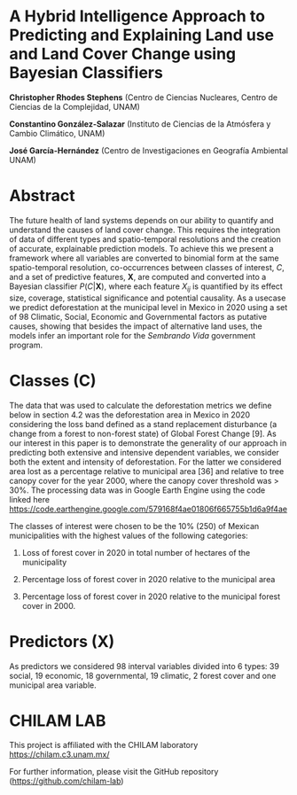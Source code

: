 
# A Hybrid Intelligence Approach to Predicting and Explaining Land use and Land Cover Change using Bayesian Classifiers
**Christopher Rhodes Stephens** (Centro de Ciencias Nucleares, Centro de Ciencias de la Complejidad, UNAM)

**Constantino González-Salazar** (Instituto de Ciencias de la Atmósfera y Cambio Climático, UNAM)

**José García-Hernández** (Centro de Investigaciones en Geografía Ambiental UNAM)

# Abstract
The future health of land systems depends on our ability to quantify and understand
the causes of land cover change. This requires the integration of data of different types
and spatio-temporal resolutions and the creation of accurate, explainable prediction
models. To achieve this we present a framework where all variables are converted to
binomial form at the same spatio-temporal resolution, co-occurrences between classes
of interest, $C$, and a set of predictive features, $\mathbf X$, are computed and
converted into a Bayesian classifier $P(C|\mathbf X)$, where each feature $X_{ij}$ is
quantified by its effect size, coverage, statistical significance and potential causality. As
a usecase we predict deforestation at the municipal level in Mexico in 2020 using a set
of 98 Climatic, Social, Economic and Governmental factors as putative causes,
showing that besides the impact of alternative land uses, the models infer an important
role for the *Sembrando Vida* government program.

# Classes (C)
The data that was used to calculate the deforestation metrics we define
below in section 4.2 was the deforestation area in Mexico in 2020 considering
the loss band defined as a stand replacement disturbance (a change from a
forest to non-forest state) of Global Forest Change [9]. As our interest in this
paper is to demonstrate the generality of our approach in predicting both
extensive and intensive dependent variables, we consider both the extent
and intensity of deforestation. For the latter we considered area lost as a
percentage relative to municipal area [36] and relative to tree canopy cover for
the year 2000, where the canopy cover threshold was > 30%. The processing
data was in Google Earth Engine using the code linked here <https://code.earthengine.google.com/579168f4ae01806f665755b1d6a9f4ae>

The classes of interest were chosen to be the 10% (250) of
Mexican municipalities with the highest values of the following categories:

1. Loss of forest cover in 2020 in total number of hectares of the municipality

2. Percentage loss of forest cover in 2020 relative to the municipal area

3. Percentage loss of forest cover in 2020 relative to the municipal forest
cover in 2000.

# Predictors (X) 
As predictors we considered 98 interval variables divided into 6 types:
39 social, 19 economic, 18 governmental, 19 climatic, 2 forest cover and
one municipal area variable.

# CHILAM LAB 
This project is affiliated with the CHILAM laboratory <https://chilam.c3.unam.mx/>

For further information, please visit the GitHub repository (https://github.com/chilam-lab)
